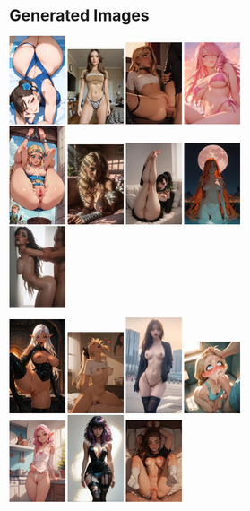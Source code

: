 # Generated Images



<img src="2025_09_21_01_thumb.webp" width="100"/> <img src="2025_09_21_02_thumb.webp" width="100"/> <img src="2025_09_21_03_thumb.webp" width="100"/> <img src="2025_09_21_04_thumb.webp" width="100"/> <img src="2025_09_21_05_thumb.webp" width="100"/> <img src="2025_09_21_06_thumb.webp" width="100"/> <img src="2025_09_21_07_thumb.webp" width="100"/> <img src="2025_09_21_08_thumb.webp" width="100"/> <img src="2025_09_21_09_thumb.webp" width="100"/>

<img src="2025_09_21_10_thumb.webp" width="100"/> <img src="2025_09_21_11_thumb.webp" width="100"/> <img src="2025_09_21_12_thumb.webp" width="100"/> <img src="2025_09_21_13_thumb.webp" width="100"/> <img src="2025_09_21_14_thumb.webp" width="100"/> <img src="2025_09_21_15_thumb.webp" width="100"/> <img src="2025_09_21_16_thumb.webp" width="100"/>